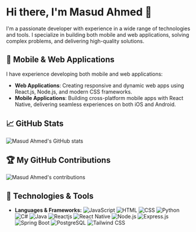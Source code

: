 # Hi there, I'm Masud Ahmed 👋

I'm a passionate developer with experience in a wide range of technologies and tools. I specialize in building both mobile and web applications, solving complex problems, and delivering high-quality solutions.

## 📱 Mobile & Web Applications

I have experience developing both mobile and web applications:
- **Web Applications**: Creating responsive and dynamic web apps using React.js, Node.js, and modern CSS frameworks.
- **Mobile Applications**: Building cross-platform mobile apps with React Native, delivering seamless experiences on both iOS and Android.

## 📈 GitHub Stats

![Masud Ahmed's GitHub stats](https://github-readme-stats.vercel.app/api?username=masuud-ahmed&show_icons=true&hide_title=true&count_private=true&include_all_commits=true)


## 🏆 My GitHub Contributions

![Masud Ahmed's contributions](https://github-readme-streak-stats.herokuapp.com/?user=masuud-ahmed)

## 🔧 Technologies & Tools
- **Languages & Frameworks:**
  ![JavaScript](https://img.shields.io/badge/JavaScript-FFFF00?style=flat&logo=javascript)
  ![HTML](https://img.shields.io/badge/HTML-E34F26?style=flat&logo=html5)
  ![CSS](https://img.shields.io/badge/CSS-1572B6?style=flat&logo=css3)
  ![Python](https://img.shields.io/badge/Python-3776AB?style=flat&logo=python)
  ![C#](https://img.shields.io/badge/C%23-239120?style=flat&logo=csharp)
  ![Java](https://img.shields.io/badge/Java-007396?style=flat&logo=java)
  ![Reactjs](https://img.shields.io/badge/Reactjs-61DAFB?style=flat&logo=react)
  ![React Native](https://img.shields.io/badge/React_Native-20232A?style=flat&logo=react)
  ![Node.js](https://img.shields.io/badge/Node.js-339933?style=flat&logo=node.js)
  ![Express.js](https://img.shields.io/badge/Express.js-000000?style=flat&logo=express)
  ![Spring Boot](https://img.shields.io/badge/Spring_Boot-6DB33F?style=flat&logo=spring)
  ![PostgreSQL](https://img.shields.io/badge/PostgreSQL-4169E1?style=flat&logo=postgresql)
  ![Tailwind CSS](https://img.shields.io/badge/Tailwind_CSS-38B2AC?style=flat&logo=tailwind-css)


<!--
**masuud-ahmed/masuud-ahmed** is a ✨ _special_ ✨ repository because its `README.md` (this file) appears on your GitHub profile.

Here are some ideas to get you started:

- 🔭 I’m currently working on ...
- 🌱 I’m currently learning ...
- 👯 I’m looking to collaborate on ...
- 🤔 I’m looking for help with ...
- 💬 Ask me about ...
- 📫 How to reach me: ...
- 😄 Pronouns: ...
- ⚡ Fun fact: ...
-->
